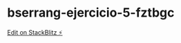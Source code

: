 # bserrang-ejercicio-5-fztbgc

[Edit on StackBlitz ⚡️](https://stackblitz.com/edit/bserrang-ejercicio-5-fztbgc)